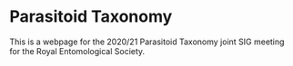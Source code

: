 # Parasitoid Taxonomy

This is a webpage for the 2020/21 Parasitoid Taxonomy joint SIG meeting for the Royal Entomological Society. 
